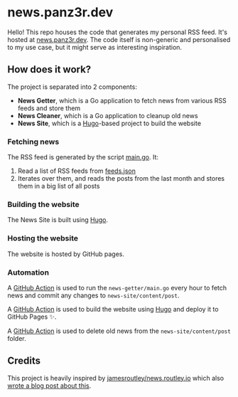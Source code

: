 # news.panz3r.dev

Hello! This repo houses the code that generates my personal RSS feed. It's hosted at [news.panz3r.dev](https://news.panz3r.dev/).
The code itself is non-generic and personalised to my use case, but it might serve as interesting inspiration.

## How does it work?

The project is separated into 2 components:

- **News Getter**, which is a Go application to fetch news from various RSS feeds and store them
- **News Cleaner**, which is a Go application to cleanup old news
- **News Site**, which is a [Hugo](https://gohugo.io)-based project to build the website

### Fetching news

The RSS feed is generated by the script [main.go](/news-getter/main.go). It:

1. Read a list of RSS feeds from [feeds.json](/feeds.json)
2. Iterates over them, and reads the posts from the last month and stores them in a big list of all posts

### Building the website

The News Site is built using [Hugo](https://gohugo.io).

### Hosting the website

The website is hosted by GitHub pages.

### Automation

A [GitHub Action](/.github/workflows/fetch-news.yml) is used to run the `news-getter/main.go` every hour to fetch news and commit any changes to `news-site/content/post`.

A [GitHub Action](/.github/workflows/build-website.yml) is used to build the website using [Hugo](https://gohugo.io) and deploy it to GitHub Pages ✨.

A [GitHub Action](/.github/workflows/cleanup-news.yml) is used to delete old news from the `news-site/content/post` folder.

## Credits

This project is heavily inspired by [jamesroutley/news.routley.io](https://github.com/jamesroutley/news.routley.io) which also [wrote a blog post about this](https://routley.io/posts/bespoke-software-rss-aggregator/).
